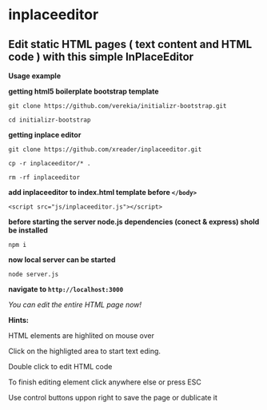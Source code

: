 inplaceeditor
=============

Edit static HTML pages ( text content and HTML code ) with this simple InPlaceEditor
------------------------------------------------

**Usage example**

**getting html5 boilerplate bootstrap template**

`git clone https://github.com/verekia/initializr-bootstrap.git`

`cd initializr-bootstrap`

**getting inplace editor**

`git clone https://github.com/xreader/inplaceeditor.git`

`cp -r inplaceeditor/* .`

`rm -rf inplaceeditor`


**add inplaceeditor to index.html template before `</body>`**

`<script src="js/inplaceeditor.js"></script>`

**before starting the server node.js dependencies (conect & express) shold be installed**

`npm i`

**now local server can be started**

`node server.js`

**navigate to `http://localhost:3000`**

*You can edit the entire HTML page now!*


**Hints:**

HTML elements are highlited on mouse over

Click on the highligted area to start text eding.

Double click to edit HTML code


To finish editing element click anywhere else or press ESC

Use control buttons uppon right to save the page or dublicate it







